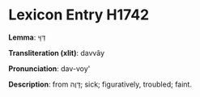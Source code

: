 # Lexicon Entry H1742

**Lemma**: דַּוָּי

**Transliteration (xlit)**: davvây

**Pronunciation**: dav-voy'

**Description**:
from דָּוֶה; sick; figuratively, troubled; faint.

